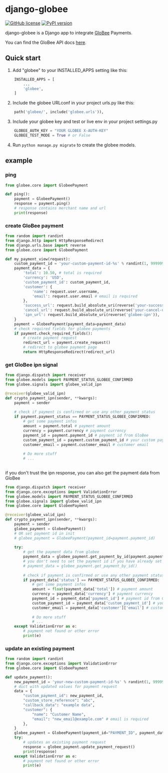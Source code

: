 # django-globee

[![GitHub license](https://img.shields.io/badge/license-MIT-brightgreen.svg)](https://raw.githubusercontent.com/lovvskillz/django-globee/master/LICENSE)
[![PyPI version](https://badge.fury.io/py/django-globee.svg)](https://badge.fury.io/py/django-globee)

django-globee is a Django app to integrate [GloBee](https://globee.com/) Payments.

You can find the GloBee API docs [here](https://globee.com/docs/payment-api/v1).

Quick start
-----------

1. Add "globee" to your INSTALLED_APPS setting like this:
```python
    INSTALLED_APPS = [
        ...
        'globee',
    ]
```
2. Include the globee URLconf in your project urls.py like this:
```python
    path('globee/', include('globee.urls')),
```
    
3. Include your globee key and test or live env in your project settings.py
```python
    GLOBEE_AUTH_KEY = "YOUR GLOBEE X-AUTH-KEY"
    GLOBEE_TEST_MODE = True # or False
```


4. Run `python manage.py migrate` to create the globee models.


## example

### ping
```python
from globee.core import GlobeePayment

def ping():
    payment = GlobeePayment()
    response = payment.ping()
    # response contains merchant name and url
    print(response)
```

### create GloBee payment

```python
from random import randint
from django.http import HttpResponseRedirect
from django.urls.base import reverse
from globee.core import GlobeePayment

def my_payment_view(request):
    custom_payment_id = 'your-custom-payment-id-%s' % randint(1, 9999999)
    payment_data = {
        'total': 10.50, # total is required
        'currency': 'USD',
        'custom_payment_id': custom_payment_id,
        'customer': {
            'name': request.user.username,
            'email': request.user.email # email is required
        },
        'success_url': request.build_absolute_uri(reverse('your-success-url')),
        'cancel_url': request.build_absolute_uri(reverse('your-cancel-url')),
        'ipn_url': request.build_absolute_uri(reverse('globee-ipn')),
    }
    payment = GlobeePayment(payment_data=payment_data)
    # check required fields for globee payments
    if payment.check_required_fields():
        # create payment request
        redirect_url = payment.create_request()
        # redirect to globee payment page
        return HttpResponseRedirect(redirect_url)
```

### get GloBee ipn signal

```python
from django.dispatch import receiver
from globee.models import PAYMENT_STATUS_GLOBEE_CONFIRMED
from globee.signals import globee_valid_ipn

@receiver(globee_valid_ipn)
def crypto_payment_ipn(sender, **kwargs):
    payment = sender
    
    # check if payment is confirmed or use any other payment status
    if payment.payment_status == PAYMENT_STATUS_GLOBEE_CONFIRMED:
        # get some payment infos
        amount = payment.total # payment amount
        currency = payment.currency # payment currency
        payment_id = payment.payment_id # payment id from GloBee
        custom_payment_id = payment.custom_payment_id # your custom payment id
        customer_email = payment.customer_email # customer email
        
        # Do more stuff
        # ...
        
```

if you don't trust the ipn response, you can also get the payment data from GloBee

```python
from django.dispatch import receiver
from django.core.exceptions import ValidationError
from globee.models import PAYMENT_STATUS_GLOBEE_CONFIRMED
from globee.signals import globee_valid_ipn
from globee.core import GlobeePayment

@receiver(globee_valid_ipn)
def crypto_payment_ipn(sender, **kwargs):
    payment = sender
    globee_payment = GlobeePayment()
    # OR set payment id in init
    # globee_payment = GlobeePayment(payment_id=payment.payment_id)
    
    try:
        # get the payment data from globee
        payment_data = globee_payment.get_payment_by_id(payment.payment_id)
        # you don't need to set the payment id if you have already set the payment id in GlobeePayment init
        # payment_data = globee_payment.get_payment_by_id()
        
        # check if payment is confirmed or use any other payment status
        if payment_data['status'] == PAYMENT_STATUS_GLOBEE_CONFIRMED:
            # get some payment infos
            amount = float(payment_data['total']) # payment amount
            currency = payment_data['currency'] # payment currency
            payment_id = payment_data['payment_id'] # payment id from GloBee
            custom_payment_id = payment_data['custom_payment_id'] # your custom payment id
            customer_email = payment_data['customer']['email'] # customer email
            
            # Do more stuff
            # ...
    except ValidationError as e:
        # payment not found or other error
        print(e)
```

### update an existing payment
```python
from random import randint
from django.core.exceptions import ValidationError
from globee.core import GlobeePayment

def update_payment():
    new_payment_id = 'your-new-custom-payment-id-%s' % randint(1, 9999999)
    # dict with updated values for payment request
    data = {
        "custom_payment_id": new_payment_id,
        "custom_store_reference": "abc",
        "callback_data": "example data",
        "customer": {
            "name": "Customer Name",
            "email": "new_email@example.com" # email is required
        },
    }
    globee_payment = GlobeePayment(payment_id="PAYMENT_ID", payment_data=data)
    try:
        # updates an existing payment request
        response = globee_payment.update_payment_request()
        print(response)
    except ValidationError as e:
        # payment not found or other error
        print(e)
```